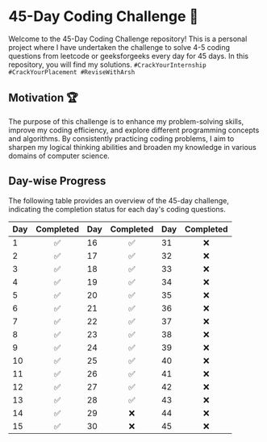 # 45-Day Coding Challenge 🚩

Welcome to the 45-Day Coding Challenge repository! This is a personal project where I have undertaken the challenge to solve 4-5 coding questions from leetcode or geeksforgeeks every day for 45 days. In this repository, you will find my solutions.
```#CrackYourInternship #CrackYourPlacement #ReviseWithArsh```

## Motivation 🏆

The purpose of this challenge is to enhance my problem-solving skills, improve my coding efficiency, and explore different programming concepts and algorithms. By consistently practicing coding problems, I aim to sharpen my logical thinking abilities and broaden my knowledge in various domains of computer science.

## Day-wise Progress

The following table provides an overview of the 45-day challenge, indicating the completion status for each day's coding questions.

| Day | Completed | Day | Completed | Day | Completed |
|-----|:--------:|-----|:--------:|-----|:--------:|
| 1   |     ✅    | 16   |     ✅    | 31   |     ❌    |
| 2   |     ✅    | 17   |     ✅    | 32   |     ❌    |
| 3   |     ✅    | 18   |     ✅    | 33   |     ❌    |
| 4   |     ✅    | 19   |     ✅    | 34   |     ❌    |
| 5   |     ✅    | 20   |     ✅    | 35   |     ❌    |
| 6   |     ✅    | 21   |     ✅    | 36   |     ❌    |
| 7   |     ✅    | 22   |     ✅    | 37   |     ❌    |
| 8   |     ✅    | 23   |     ✅    | 38   |     ❌    |
| 9   |     ✅    | 24   |     ✅    | 39   |     ❌    |
| 10  |     ✅    | 25   |     ✅    | 40   |     ❌    |
| 11  |     ✅    | 26   |     ✅    | 41   |     ❌    |
| 12  |     ✅    | 27   |     ✅    | 42   |     ❌    |
| 13  |     ✅    | 28   |     ✅    | 43   |     ❌    |
| 14  |     ✅    | 29   |     ❌    | 44   |     ❌    |
| 15  |     ✅    | 30   |     ❌    | 45   |     ❌    |


